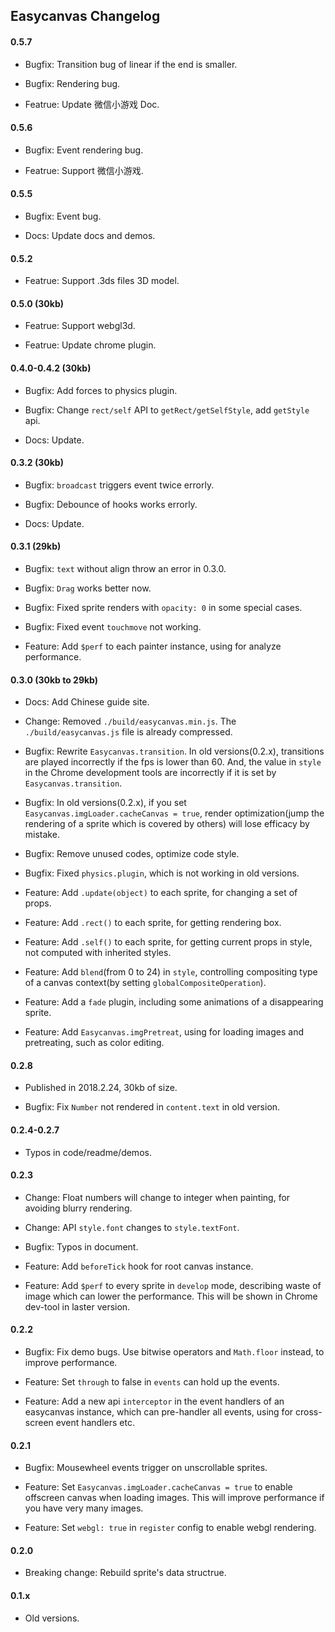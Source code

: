 ## Easycanvas Changelog

#### 0.5.7

- Bugfix: Transition bug of linear if the end is smaller.

- Bugfix: Rendering bug.

- Featrue: Update 微信小游戏 Doc.

#### 0.5.6

- Bugfix: Event rendering bug.

- Featrue: Support 微信小游戏.

#### 0.5.5

- Bugfix: Event bug.

- Docs: Update docs and demos.

#### 0.5.2

- Featrue: Support .3ds files 3D model.

#### 0.5.0 (30kb)

- Featrue: Support webgl3d.

- Featrue: Update chrome plugin.

#### 0.4.0-0.4.2 (30kb)

- Bugfix: Add forces to physics plugin.

- Bugfix: Change `rect/self` API to `getRect/getSelfStyle`, add `getStyle` api.

- Docs: Update.

#### 0.3.2 (30kb)

- Bugfix: `broadcast` triggers event twice errorly.

- Bugfix: Debounce of hooks works errorly.

- Docs: Update.

#### 0.3.1 (29kb)

- Bugfix: `text` without align throw an error in 0.3.0.

- Bugfix: `Drag` works better now.

- Bugfix: Fixed sprite renders with `opacity: 0` in some special cases.

- Bugfix: Fixed event `touchmove` not working.

- Feature: Add `$perf` to each painter instance, using for analyze performance.

#### 0.3.0 (30kb to 29kb)

- Docs: Add Chinese guide site.

- Change: Removed `./build/easycanvas.min.js`. The `./build/easycanvas.js` file is already compressed.

- Bugfix: Rewrite `Easycanvas.transition`. In old versions(0.2.x), transitions are played incorrectly if the fps is lower than 60. And, the value in `style` in the Chrome development tools are incorrectly if it is set by `Easycanvas.transition`.

- Bugfix: In old versions(0.2.x), if you set `Easycanvas.imgLoader.cacheCanvas = true`, render optimization(jump the rendering of a sprite which is covered by others) will lose efficacy by mistake.

- Bugfix: Remove unused codes, optimize code style.

- Bugfix: Fixed `physics.plugin`, which is not working in old versions.

- Feature: Add `.update(object)` to each sprite, for changing a set of props.

- Feature: Add `.rect()` to each sprite, for getting rendering box.

- Feature: Add `.self()` to each sprite, for getting current props in style, not computed with inherited styles.

- Feature: Add `blend`(from 0 to 24) in `style`, controlling compositing type of a canvas context(by setting `globalCompositeOperation`).

- Feature: Add a `fade` plugin, including some animations of a disappearing sprite.

- Feature: Add `Easycanvas.imgPretreat`, using for loading images and pretreating, such as color editing.

#### 0.2.8

- Published in 2018.2.24, 30kb of size.

- Bugfix: Fix `Number` not rendered in `content.text` in old version.

#### 0.2.4-0.2.7

- Typos in code/readme/demos.

#### 0.2.3

- Change: Float numbers will change to integer when painting, for avoiding blurry rendering.

- Change: API `style.font` changes to `style.textFont`.

- Bugfix: Typos in document.

- Feature: Add `beforeTick` hook for root canvas instance.

- Feature: Add `$perf` to every sprite in `develop` mode, describing waste of image which can lower the performance. This will be shown in Chrome dev-tool in laster version.

#### 0.2.2

- Bugfix: Fix demo bugs. Use bitwise operators and `Math.floor` instead, to improve performance.

- Feature: Set `through` to false in `events` can hold up the events.

- Feature: Add a new api `interceptor` in the event handlers of an easycanvas instance, which can pre-handler all events, using for cross-screen event handlers etc.

#### 0.2.1

- Bugfix: Mousewheel events trigger on unscrollable sprites.

- Feature: Set `Easycanvas.imgLoader.cacheCanvas = true` to enable offscreen canvas when loading images. This will improve performance if you have very many images.

- Feature: Set `webgl: true` in `register` config to enable webgl rendering.

#### 0.2.0

- Breaking change: Rebuild sprite's data structrue.

#### 0.1.x

- Old versions.
